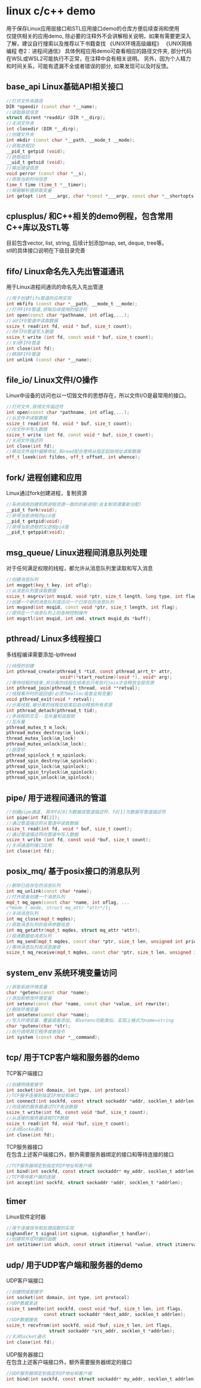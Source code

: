 # linux c/c++ demo
用于保存Linux应用层接口和STL应用接口demo的仓库方便后续查询和使用  
仅提供相关的应用demo, 除必要的注释外不会讲解相关说明，如果有需要更深入了解，建议自行搜索以及推荐以下书籍查找
《UNIX环境高级编程》
《UNIX网络编程 卷2：进程间通信》
具体例程应用demo可查看相应的路径文件夹, 部分代码在WSL或WSL2可能执行不正常，在注释中会有相关说明。
另外，因为个人精力和时间关系，可能有遗漏不全或者错误的部分, 如果发现可以及时反馈。

## base_api Linux基础API相关接口
```cpp
//打开文件夹路径
DIR *opendir (const char *__name);
//读取路径信息
struct dirent *readdir (DIR *__dirp);
//关闭文件夹
int closedir (DIR *__dirp);
//创建文件夹
int mkdir (const char *__path, __mode_t __mode);
//获取进程ID
__pid_t getpid (void);
//获取组ID
__uid_t getuid (void);
//输出错误信息
void perror (const char *__s);
//获取当前时间信息
time_t time (time_t *__timer);
//根据解析值获取变量
int getopt (int ___argc, char *const *___argv, const char *__shortopts);
```

## cplusplus/ 和C++相关的demo例程，包含常用C++库以及STL等  
目前包含vector, list, string,
后续计划添加map, set, deque, tree等。  
stl的具体接口说明在下级目录完善  

## fifo/ Linux命名先入先出管道通讯  
用于Linux进程间通讯的命名先入先出管道
```cpp
//用于创建fifo管道的应用实现
int mkfifo (const char *__path, __mode_t __mode);
//打开FIFO管道,获取后续使用的描述符
int open(const char *pathname, int oflag,...);  
//从FIFO管道中读取数据  
ssize_t read(int fd, void * buf, size_t count);  
//向FIFO管道写入数据  
ssize_t write (int fd, const void * buf, size_t count);  
//关闭FIFO管道
int close(int fd);  
//移除FIFO管道
int unlink (const char *__name);
```  

## file_io/ Linux文件I/O操作  
Linux中设备的访问也以一切皆文件的思想存在，所以文件I/O是最常用的接口。 
```cpp
//打开文件,获得文件描述符
int open(const char *pathname, int oflag,...);  
//从文件中读取数据  
ssize_t read(int fd, void * buf, size_t count);  
//向文件中写入数据  
ssize_t write (int fd, const void * buf, size_t count);  
//关闭文件描述符  
int close(int fd);  
//移动文件指针偏移地址,和read配合使用从指定起始地址读取数据  
off_t lseek(int fildes, off_t offset, int whence);
```  

## fork/ 进程创建和应用
Linux通过fork创建进程，复制资源
```cpp
//系统调用创建和原进程资源一致的的新进程(会复制资源重新分配)
__pid_t fork(void);
//获得当前进程的pid值
__pid_t getpid(void);
//获得当前进程的父进程pid值
__pid_t getppid(void);
```

## msg_queue/ Linux进程间消息队列处理
对于任何满足权限的线程，都允许从消息队列里读取和写入消息
```cpp
//创建消息队列
int msgget(key_t key, int oflg);
//从消息队列里读取数据
ssize_t msgrcv(int msqid, void *ptr, size_t length, long type, int flag);
//创建一个新的消息队列或访问一个已存在的消息队列
int msgsnd(int msqid, const void *ptr, size_t length, int flag);
//提供在一个消息队列上的各种控制操作
int msgctl(int msqid, int cmd, struct msqid_ds *buff);
```

## pthread/ Linux多线程接口  
多线程编译需要添加-lpthread
```c
//线程的创建  
int pthread_create(pthread_t *tid, const pthread_arrt_t* attr,  
                    void*(*start_routine)(void *), void* arg);  
//等待线程的结束,非分离的线程在结束后只有执行join才会释放全部资源  
int pthread_join(pthread_t thread, void **retval);
//线程离开时的返回值(必须为malloc或者全局变量)  
void pthread_exit(void * retval);
//分离线程,被分离的线程在结束后自动释放所有资源  
int pthread_detach(pthread_t tid);
//多线程的交互--互斥量和自旋锁  
//互斥量 
pthread_mutex_t m_lock;  
pthread_mutex_destroy(&m_lock);  
thread_mutex_lock(&m_lock)  
pthread_mutex_unlock(&m_lock);  
//自旋锁  
pthread_spinlock_t m_spinlock;  
pthread_spin_destroy(&m_spinlock);  
pthread_spin_lock(&m_spinlock);  
pthread_spin_trylock(&m_spinlock);  
pthread_spin_unlock(&m_spinlock);  
```  

## pipe/ 用于进程间通讯的管道
```c
//创建pipe通道, 其中fd[0]为数据读管道描述符，fd[1]为数据写管道描述符
int pipe(int fd[2]);
//通过管道描述符从管道中读取数据  
ssize_t read(int fd, void * buf, size_t count);  
//通过管道描述符向管道中写入数据
ssize_t write (int fd, const void *buf, size_t count);  
//关闭通道的接口应用
int close(int fd);
```  

## posix_mq/ 基于posix接口的消息队列
```cpp
//删除已经存在的消息队列
int mq_unlink(const char *name);    
//打开或者创建一个消息队列
mqd_t mq_open(const char *name, int oflag, ... 
/*mode_t mode, struct mq_attr *attr*/);
//关闭消息队列  
int mq_close(mqd_t mqdes);
//获取消息队列的具体参数信息
int mq_getattr(mqd_t mqdes, struct mq_attr *attr);
//投递数据给消息队列
int mq_send(mqd_t mqdes, const char *ptr, size_t len, unsigned int prio);
//等待消息队列有消息接收
ssize_t mq_receive(mqd_t mqdes, const char *ptr, size_t len, unsigned int *prio);   
```

## system_env 系统环境变量访问
```cpp
//获取系统环境变量
char *getenv(const char *name);
//添加和修改环境变量
int setenv(const char *name, const char *value, int rewrite);
//删除环境变量
int unsetenv(const char *name);
//写入环境变量，覆盖或者添加, 和setenv功能类似，实现上格式为name=string
char *putenv(char *str); 
//执行调用其它程序或者指令
int system (const char *__command);
```

## tcp/ 用于TCP客户端和服务器的demo  
TCP客户端接口
```c
//创建网络套接字    
int socket(int domain, int type, int protocol)    
//TCP握手连接到指定IP地址和端口  
int connect(int sockfd, const struct sockaddr *addr, socklen_t addrlen);   
//向连接的服务器通过TCP发送数据  
ssize_t write(int fd, const void *buf, size_t count);  
//从连接的服务器读取TCP数据  
ssize_t read(int fd, void *buf, size_t count);  
//关闭Socke通讯
int close(int fd);
```
TCP服务器接口  
在包含上述客户端接口外，额外需要服务器绑定的接口和等待连接的接口  
```c
//TCP服务器绑定到指定的IP地址和客户端  
int bind(int sockfd, const struct sockaddr* my_addr, socklen_t addrlen);  
//TCP等待客户端的连接  
int accept(int sockfd, struct sockaddr *addr, socklen_t *addrlen);  
```

## timer
Linux软件定时器
```c
//用于连接信号和处理函数的实现
sighandler_t signal(int signum, sighandler_t handler);
//创建软件定时器的函数
int setitimer(int which, const struct itimerval *value, struct itimerval *ovalue));
```

## udp/ 用于UDP客户端和服务器的demo  
UDP客户端接口
```c
//创建网络套接字  
int socket(int domain, int type, int protocol)  
//UDP数据发送  
ssize_t sendto(int sockfd, const void *buf, size_t len, int flags,  
              const struct sockaddr *dest_addr, socklen_t addrlen);   
//UDP数据接收  
ssize_t recvfrom(int sockfd, void *buf, size_t len, int flags,  
                struct sockaddr *src_addr, socklen_t *addrlen);  
//关闭Socket通讯  
int close(int fd); 
```
UDP服务器接口  
在包含上述客户端接口外，额外需要服务器绑定的接口  
```c
//UDP服务器绑定到指定的IP地址和客户端  
int bind(int sockfd, const struct sockaddr* my_addr, socklen_t addrlen);  
```

